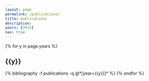 ```yaml
---
layout: page
permalink: /publications/
title: publications
description:
years: [2014]
nav: true
---
```


<div class="publications">

{% for y in page.years %}

  <h2 class="year">{{y}}</h2>
  {% bibliography -f publications -q @*[year={{y}}]* %}
{% endfor %}

</div>
